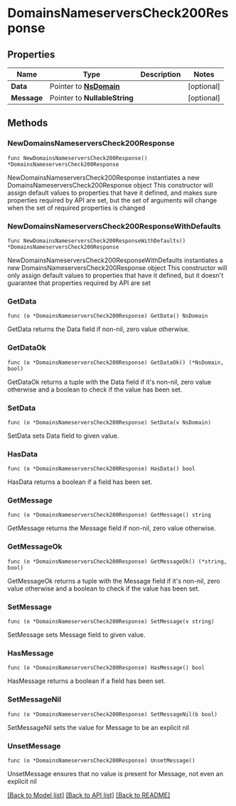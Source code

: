 # DomainsNameserversCheck200Response

## Properties

Name | Type | Description | Notes
------------ | ------------- | ------------- | -------------
**Data** | Pointer to [**NsDomain**](NsDomain.md) |  | [optional] 
**Message** | Pointer to **NullableString** |  | [optional] 

## Methods

### NewDomainsNameserversCheck200Response

`func NewDomainsNameserversCheck200Response() *DomainsNameserversCheck200Response`

NewDomainsNameserversCheck200Response instantiates a new DomainsNameserversCheck200Response object
This constructor will assign default values to properties that have it defined,
and makes sure properties required by API are set, but the set of arguments
will change when the set of required properties is changed

### NewDomainsNameserversCheck200ResponseWithDefaults

`func NewDomainsNameserversCheck200ResponseWithDefaults() *DomainsNameserversCheck200Response`

NewDomainsNameserversCheck200ResponseWithDefaults instantiates a new DomainsNameserversCheck200Response object
This constructor will only assign default values to properties that have it defined,
but it doesn't guarantee that properties required by API are set

### GetData

`func (o *DomainsNameserversCheck200Response) GetData() NsDomain`

GetData returns the Data field if non-nil, zero value otherwise.

### GetDataOk

`func (o *DomainsNameserversCheck200Response) GetDataOk() (*NsDomain, bool)`

GetDataOk returns a tuple with the Data field if it's non-nil, zero value otherwise
and a boolean to check if the value has been set.

### SetData

`func (o *DomainsNameserversCheck200Response) SetData(v NsDomain)`

SetData sets Data field to given value.

### HasData

`func (o *DomainsNameserversCheck200Response) HasData() bool`

HasData returns a boolean if a field has been set.

### GetMessage

`func (o *DomainsNameserversCheck200Response) GetMessage() string`

GetMessage returns the Message field if non-nil, zero value otherwise.

### GetMessageOk

`func (o *DomainsNameserversCheck200Response) GetMessageOk() (*string, bool)`

GetMessageOk returns a tuple with the Message field if it's non-nil, zero value otherwise
and a boolean to check if the value has been set.

### SetMessage

`func (o *DomainsNameserversCheck200Response) SetMessage(v string)`

SetMessage sets Message field to given value.

### HasMessage

`func (o *DomainsNameserversCheck200Response) HasMessage() bool`

HasMessage returns a boolean if a field has been set.

### SetMessageNil

`func (o *DomainsNameserversCheck200Response) SetMessageNil(b bool)`

 SetMessageNil sets the value for Message to be an explicit nil

### UnsetMessage
`func (o *DomainsNameserversCheck200Response) UnsetMessage()`

UnsetMessage ensures that no value is present for Message, not even an explicit nil

[[Back to Model list]](../README.md#documentation-for-models) [[Back to API list]](../README.md#documentation-for-api-endpoints) [[Back to README]](../README.md)


